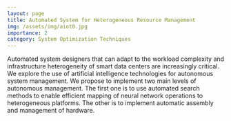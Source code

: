 ```yaml
---
layout: page
title: Automated System for Heterogeneous Resource Management
img: /assets/img/aiot0.jpg
importance: 2
category: System Optimization Techniques
---
```

Automated system designers that can adapt to the workload complexity and infrastructure heterogeneity of smart data centers are increasingly critical. We explore the use of artificial intelligence technologies for autonomous system management. We propose to implement two main levels of autonomous management. The first one is to use automated search methods to enable efficient mapping of neural network operations to heterogeneous platforms. The other is to implement automatic assembly and management of hardware.
<!-- <div class="row">
    <div class="col-sm mt-3 mt-md-0">
        <img class="img-fluid rounded z-depth-1" src="{{ '/assets/img/1.jpg' | relative_url }}" alt="" title="example image"/>
    </div>
    <div class="col-sm mt-3 mt-md-0">
        <img class="img-fluid rounded z-depth-1" src="{{ '/assets/img/3.jpg' | relative_url }}" alt="" title="example image"/>
    </div>
    <div class="col-sm mt-3 mt-md-0">
        <img class="img-fluid rounded z-depth-1" src="{{ '/assets/img/5.jpg' | relative_url }}" alt="" title="example image"/>
    </div>
</div>
<div class="caption">
    Power-oriented attacks: On the left, Elusive Power Peak (EPP). Middle, Power Grab (PG). On the right, Denial of Power and Energy (DOPE).
</div>
<div class="row">
    <div class="col-sm mt-3 mt-md-0">
        <img class="img-fluid rounded z-depth-1" src="{{ '/assets/img/50.jpg' | relative_url }}" alt="" title="example image"/>
    </div>
</div>
<div class="caption">
    Cross-layer power management for highly-availabile and highly-scalable data centers.
</div> -->
